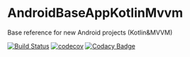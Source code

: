 # AndroidBaseAppKotlinMvvm
Base reference for new Android projects (Kotlin&MVVM)

[![Build Status](https://travis-ci.org/tecruz/AndroidBaseAppKotlinMvvm.svg?branch=master)](https://travis-ci.org/tecruz/AndroidBaseAppKotlinMvvm)
[![codecov](https://codecov.io/gh/tecruz/AndroidBaseAppKotlinMvvm/branch/master/graph/badge.svg)](https://codecov.io/gh/tecruz/AndroidBaseAppKotlinMvvm)
[![Codacy Badge](https://api.codacy.com/project/badge/Grade/171640011f3749d19a8de24877237522)](https://app.codacy.com/app/tecruz/AndroidBaseAppKotlinMvvm?utm_source=github.com&utm_medium=referral&utm_content=tecruz/AndroidBaseAppKotlinMvvm&utm_campaign=badger)
